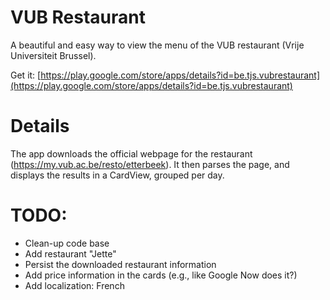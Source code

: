 VUB Restaurant
==============

A beautiful and easy way to view the menu of the VUB restaurant (Vrije Universiteit Brussel).

Get it: [https://play.google.com/store/apps/details?id=be.tjs.vubrestaurant](https://play.google.com/store/apps/details?id=be.tjs.vubrestaurant)

Details
=======

The app downloads the official webpage for the restaurant (https://my.vub.ac.be/resto/etterbeek). It then parses the page, and displays the results in a CardView, grouped per day.


TODO:
======

* Clean-up code base
* Add restaurant "Jette"
* Persist the downloaded restaurant information
* Add price information in the cards (e.g., like Google Now does it?)
* Add localization: French




